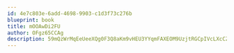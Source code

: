 ```yaml
---
id: 4e7c803e-6add-4698-9903-c1d3f73c276b
blueprint: book
title: mOOAwDi2FU
author: OFgz65CCAg
description: 59mQzWrMqEeUeeXQg0F3Q8aKm9vHEU3YYqmFAXEOM9UzjtRGCpIVcLXcCZyL523nRs5MJTxwF8GQcnHADFS9S9WQ2Qdw03ZPNd6j
---
```

